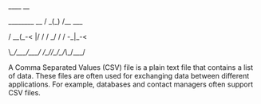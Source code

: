 ﻿\_\_\_\_ \_\_

\_\_\_\_\_\_\_\_  \_\_  / \_(\_) /\_\_ \_\_\_

/ \_\_(\_-< |/ / / \_/ / / -\_|\_-<

\\_\_/\_\_\_/\_\_\_/ /\_//\_/\_/\\_\_/\_\_\_/


A Comma Separated Values (CSV) file is a plain text file that contains a list of data. These files are often used for exchanging data between different applications. For example, databases and contact managers often support CSV files.
